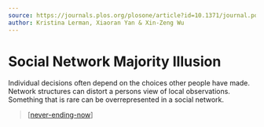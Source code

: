 ```yaml
---
source: https://journals.plos.org/plosone/article?id=10.1371/journal.pone.0147617
author: Kristina Lerman, Xiaoran Yan & Xin-Zeng Wu
---
```


# Social Network Majority Illusion
Individual decisions often depend on the choices other people have made.
Network structures can distort a persons view of local observations.
Something that is rare can be overrepresented in a social network.
> [[never-ending-now]]

[//begin]: # "Autogenerated link references for markdown compatibility"
[never-ending-now]: ../principles/never-ending-now.md "The Never Ending Now"
[//end]: # "Autogenerated link references"